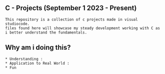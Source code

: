 ## C - Projects (September 1 2023 - Present)

	This repository is a collection of c projects made in visual studiocode.
	files found here will showcase my steady development working with C as
	i better understand the fundamentals.
 
 ## Why am i doing this?
 	* Understanding : 
  	* Application to Real World :
   	* Fun
